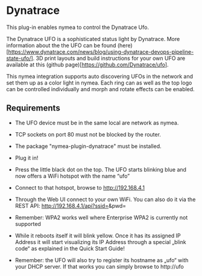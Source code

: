 # Dynatrace

This plug-in enables nymea to control the Dynatrace Ufo.

The Dynatrace UFO is a sophisticated status light by Dynatrace. More information about the the UFO can be found
(here)[https://www.dynatrace.com/news/blog/using-dynatrace-devops-pipeline-state-ufo/]. 3D print layouts and
build instructions for your own UFO are available at this (github page)[https://github.com/Dynatrace/ufo].

This nymea integration supports auto discovering UFOs in the network and set them up as a color light in nymea.
Each ring can as well as the top logo can be controlled individually and morph and rotate effects can be enabled.

## Requirements

* The UFO device must be in the same local are network as nymea.
* TCP sockets on port 80 must not be blocked by the router.
* The package "nymea-plugin-dynatrace" must be installed.


* Plug it in!
* Press the little black dot on the top. The UFO starts blinking blue and now offers a WiFi hotspot with the name “ufo”
* Connect to that hotspot, browse to http://192.168.4.1
* Through the Web UI connect to your own WiFi. You can also do it via the REST API: http://192.168.4.1/api?ssid=<ssid>&pwd=<pwd>
* Remember: WPA2 works well where Enterprise WPA2 is currently not supported
* While it reboots itself it will blink yellow. Once it has its assigned IP Address it will start visualizing its IP Address through a special „blink code“ as explained in the Quick Start Guide!
* Remember: the UFO will also try to register its hostname as „ufo“ with your DHCP server. If that works you can simply browse to http://ufo

